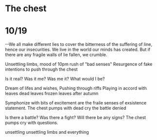 # The chest

# 10/19

--We all make different lies to cover the bitterness of the suffering of line,
 hence our insecurities. We live in the world our minds has created.
 But if there are any fragile walls of lie fallen, we crumble.

Unsettling limbs,
mood of 10pm rush of "bad senses"
Resurgence of fake intentions to push through
the chest

Is it real?
Was it me?
Was me it?
What would I be?

Dream of lifes and wishes,
Pushing through riffs
Playing in accord with leaves
dead leaves
frozen leaves
after autumn

Symphonize with bits of excitement
are the fraile senses of exsistence statement.
The chest pumps with dead cry
the battle denied

Is there a battle?
Was there a fight?
Will there be any signs?
The chest pumps cry with questions.

unsettling
unsettling limbs and everything
